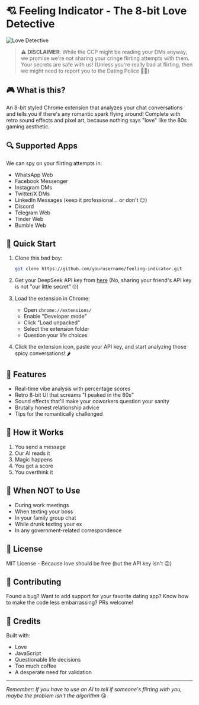 # 💘 Feeling Indicator - The 8-bit Love Detective

![Love Detective](assets/banner.gif)

> **⚠️ DISCLAIMER**: While the CCP might be reading your DMs anyway, we promise we're not sharing your cringe flirting attempts with them. Your secrets are safe with us! (Unless you're really bad at flirting, then we might need to report you to the Dating Police 👮‍♂️)

## 🎮 What is this?

An 8-bit styled Chrome extension that analyzes your chat conversations and tells you if there's any romantic spark flying around! Complete with retro sound effects and pixel art, because nothing says "love" like the 80s gaming aesthetic.

## 🔍 Supported Apps

We can spy on your flirting attempts in:
- WhatsApp Web
- Facebook Messenger
- Instagram DMs
- Twitter/X DMs
- LinkedIn Messages (keep it professional... or don't 😏)
- Discord
- Telegram Web
- Tinder Web
- Bumble Web

## 🚀 Quick Start

1. Clone this bad boy:
   ```bash
   git clone https://github.com/yourusername/feeling-indicator.git
   ```

2. Get your DeepSeek API key from [here](https://platform.deepseek.com)
   (No, sharing your friend's API key is not "our little secret" 🙄)

3. Load the extension in Chrome:
   - Open `chrome://extensions/`
   - Enable "Developer mode"
   - Click "Load unpacked"
   - Select the extension folder
   - Question your life choices

4. Click the extension icon, paste your API key, and start analyzing those spicy conversations! 🌶️

## 🎵 Features

- Real-time vibe analysis with percentage scores
- Retro 8-bit UI that screams "I peaked in the 80s"
- Sound effects that'll make your coworkers question your sanity
- Brutally honest relationship advice
- Tips for the romantically challenged

## 🤔 How it Works

1. You send a message
2. Our AI reads it
3. Magic happens
4. You get a score
5. You overthink it

## 🚫 When NOT to Use

- During work meetings
- When texting your boss
- In your family group chat
- While drunk texting your ex
- In any government-related correspondence

## 📝 License

MIT License - Because love should be free (but the API key isn't 😉)

## 🤝 Contributing

Found a bug? Want to add support for your favorite dating app? Know how to make the code less embarrassing? PRs welcome!

## 💝 Credits

Built with:
- Love
- JavaScript
- Questionable life decisions
- Too much coffee
- A desperate need for validation

---

*Remember: If you have to use an AI to tell if someone's flirting with you, maybe the problem isn't the algorithm* 😘 
